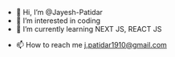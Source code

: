 - 👋 Hi, I’m @Jayesh-Patidar
- 👀 I’m interested in coding
- 🌱 I’m currently learning NEXT JS, REACT JS
<!-- - 💞️ I’m looking to collaborate on ... -->
- 📫 How to reach me j.patidar1910@gmail.com

<!---
Jayesh-Patidar/Jayesh-Patidar is a ✨ special ✨ repository because its `README.md` (this file) appears on your GitHub profile.
You can click the Preview link to take a look at your changes.
--->
